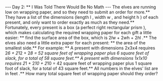 --- Day 2: ** I Was Told There Would Be No Math ---
The elves are running low on wrapping paper, and so they need to submit an order for more.** They have a list of the dimensions (length l
, width
w
, and height
h
) of each present, and only want to order exactly as much as they need.**
Fortunately, every present is a box (a perfect
right rectangular prism
), which makes calculating the required wrapping paper for each gift a little easier: ** find the surface area of the box, which is
2*l*w + 2*w*h + 2*h*l
.** The elves also need a little extra paper for each present: ** the area of the smallest side.**
For example: **
A present with dimensions
2x3x4
requires
2*6 + 2*12 + 2*8 = 52
square feet of wrapping paper plus
6
square feet of slack, for a total of
58
square feet.\*\*
A present with dimensions
1x1x10
requires
2*1 + 2*10 + 2*10 = 42
square feet of wrapping paper plus
1
square foot of slack, for a total of
43
square feet.**
All numbers in the elves' list are in
feet
.** How many total
square feet of wrapping paper
should they order?
